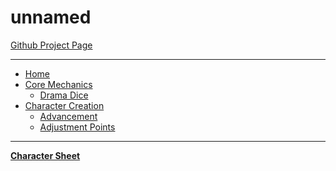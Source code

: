 <!-- system/_sidebar.md -->

# unnamed

[Github Project Page](https://github.com/s-20/unnamed)

----

- [Home](README.md)
- [Core Mechanics](HBCore.md)
  - [Drama Dice](DramaDice.md)
- [Character Creation](CCSummary.md)
  - [Advancement](Advancement.md)
  - [Adjustment Points](AdjustmentPoints.md)

----

**[Character Sheet](https://s-20.github.io/unnamed/Playtest1/PlaytestCharacterSheet.md)**